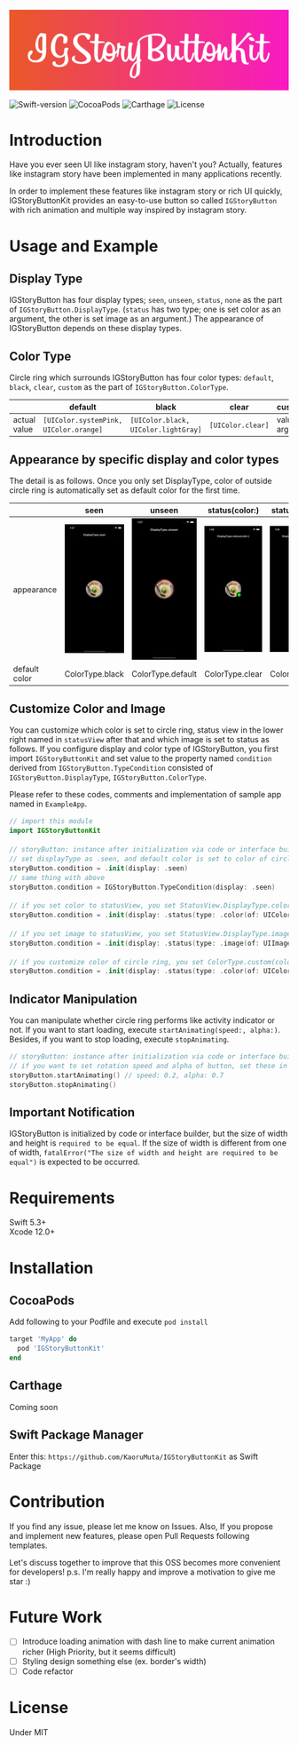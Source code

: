 <p align="center">
<img src="https://github.com/KaoruMuta/IGStoryButtonKit/blob/master/assets/logo.png">
</p>

![Swift-version](https://img.shields.io/badge/swift-5.3%2B-orange)
![CocoaPods](https://img.shields.io/badge/pod-v1.0.0-red)
![Carthage](https://img.shields.io/badge/carthage-compatible-blue)
![License](https://img.shields.io/github/license/KaoruMuta/IGStoryButtonKit)

# Introduction
Have you ever seen UI like instagram story, haven't you?
Actually, features like instagram story have been implemented in many applications recently. 

In order to implement these features like instagram story or rich UI quickly, IGStoryButtonKit provides an easy-to-use button so called `IGStoryButton` with rich animation and multiple way inspired by instagram story.

# Usage and Example
## Display Type
IGStoryButton has four display types; `seen`, `unseen`, `status`, `none` as the part of `IGStoryButton.DisplayType`. (`status` has two type; one is set color as an argument, the other is set image as an argument.)
The appearance of IGStoryButton depends on these display types. 

## Color Type
Circle ring which surrounds IGStoryButton has four color types: `default`, `black`, `clear`, `custom` as the part of `IGStoryButton.ColorType`.

||default|black|clear|custom(colors:)|
|----|----|----|----|----|
|actual value|`[UIColor.systemPink, UIColor.orange]`|`[UIColor.black, UIColor.lightGray]`|`[UIColor.clear]`|value set in argument|

## Appearance by specific display and color types
The detail is as follows. Once you only set DisplayType, color of outside circle ring is automatically set as default color for the first time.

||seen|unseen|status(color:)|status(image:)|none|
|----|----|----|----|----|----|
|appearance|<img src="https://github.com/KaoruMuta/IGStoryButtonKit/blob/master/assets/DisplayType.seen.png">|<img src="https://github.com/KaoruMuta/IGStoryButtonKit/blob/master/assets/DisplayType.unseen.png">|<img src="https://github.com/KaoruMuta/IGStoryButtonKit/blob/master/assets/DisplayType.status.color.png">|<img src="https://github.com/KaoruMuta/IGStoryButtonKit/blob/master/assets/DisplayType.status.image.png">|<img src="https://github.com/KaoruMuta/IGStoryButtonKit/blob/master/assets/DisplayType.none.png">|
|default color|ColorType.black|ColorType.default|ColorType.clear|ColorType.clear|ColorType.clear|

## Customize Color and Image
You can customize which color is set to circle ring, status view in the lower right named in `statusView` after that and which image is set to status as follows. If you configure display and color type of IGStoryButton, you first import `IGStoryButtonKit` and set value to the property named `condition` derived from `IGStoryButton.TypeCondition` consisted of `IGStoryButton.DisplayType`, `IGStoryButton.ColorType`.

Please refer to these codes, comments and implementation of sample app named in `ExampleApp`.

```swift
// import this module
import IGStoryButtonKit

// storyButton: instance after initialization via code or interface builder
// set displayType as .seen, and default color is set to color of circle ring because colorType is not set specifically 
storyButton.condition = .init(display: .seen)
// same thing with above
storyButton.condition = IGStoryButton.TypeCondition(display: .seen)

// if you set color to statusView, you set StatusView.DisplayType.color(of:) as type and specific color as UIColor in the argument of StatusView.DisplayType.color
storyButton.condition = .init(display: .status(type: .color(of: UIColor.green)))

// if you set image to statusView, you set StatusView.DisplayType.image(of:) as TypeCondition.DisplayType and specific image as UIImage in the argument of StatusView.DisplayType.image
storyButton.condition = .init(display: .status(type: .image(of: UIImage(named: "ramen"))))

// if you customize color of circle ring, you set ColorType.custom(colors:) in the argument as TypeCondition.ColorType and set the specific array consisted of UIColor to the argument of ColorType.custom
storyButton.condition = .init(display: .status(type: .color(of: UIColor.green)), color: .custom(colors: [UIColor.cyan, UIColor.yellow, UIColor.gray]))
```

## Indicator Manipulation
You can manipulate whether circle ring performs like activity indicator or not. If you want to start loading, execute `startAnimating(speed:, alpha:)`. Besides, if you want to stop loading, execute `stopAnimating`.

```swift
// storyButton: instance after initialization via code or interface builder
// if you want to set rotation speed and alpha of button, set these in argument of startAnimating(speed:, alpha):
storyButton.startAnimating() // speed: 0.2, alpha: 0.7
storyButton.stopAnimating()
```

## Important Notification
IGStoryButton is initialized by code or interface builder, but the size of width and height is `required to be equal`. If the size of width is different from one of width, `fatalError("The size of width and height are required to be equal")` is expected to be occurred.

# Requirements
Swift 5.3+<br>
Xcode 12.0+

# Installation
## CocoaPods
Add following to your Podfile and execute `pod install`
```rb
target 'MyApp' do
  pod 'IGStoryButtonKit'
end
```

## Carthage
Coming soon

## Swift Package Manager
Enter this: `https://github.com/KaoruMuta/IGStoryButtonKit` as Swift Package


# Contribution
If you find any issue, please let me know on Issues. Also, If you propose and implement new features, please open Pull Requests following templates. 

Let's discuss together to improve that this OSS becomes more convenient for developers!
p.s. I'm really happy and improve a motivation to give me star :)

# Future Work
- [ ] Introduce loading animation with dash line to make current animation richer (High Priority, but it seems difficult)
- [ ] Styling design something else (ex. border's width) 
- [ ] Code refactor

# License
Under MIT
